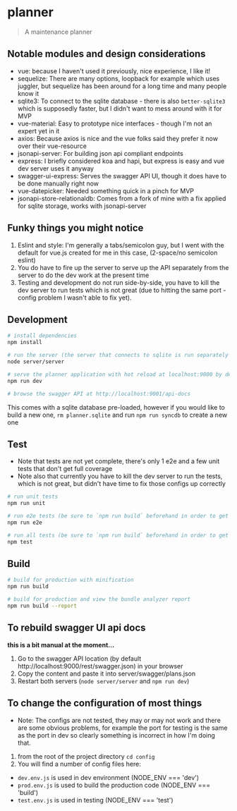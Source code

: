 # planner

> A maintenance planner

## Notable modules and design considerations

* vue: because I haven't used it previously, nice experience, I like it!
* sequelize: There are many options, loopback for example which uses juggler, but sequelize has been around for a long time and many people know it
* sqlite3: To connect to the sqlite database - there is also `better-sqlite3` which is supposedly faster, but I didn't want to mess around with it for MVP
* vue-material: Easy to prototype nice interfaces - though I'm not an expert yet in it
* axios: Because axios is nice and the vue folks said they prefer it now over their vue-resource
* jsonapi-server: For building json api compliant endpoints
* express: I briefly considered koa and hapi, but express is easy and vue dev server uses it anyway
* swagger-ui-express: Serves the swagger API UI, though it does have to be done manually right now
* vue-datepicker: Needed something quick in a pinch for MVP
* jsonapi-store-relationaldb: Comes from a fork of mine with a fix applied for sqlite storage, works with jsonapi-server

## Funky things you might notice

1. Eslint and style: I'm generally a tabs/semicolon guy, but I went with the default for vue.js created for me in this case, (2-space/no semicolon eslint)
2. You do have to fire up the server to serve up the API separately from the server to do the dev work at the present time
3. Testing and development do not run side-by-side, you have to kill the dev server to run tests which is not great (due to hitting the same port - config problem I wasn't able to fix yet).

## Development

``` bash
# install dependencies
npm install

# run the server (the server that connects to sqlite is run separately from the server that runs the client)
node server/server

# serve the planner application with hot reload at localhost:9000 by default
npm run dev

# browse the swagger API at http://localhost:9001/api-docs
```

This comes with a sqlite database pre-loaded, however if you would like to build a new one, `rm planner.sqlite` and run `npm run syncdb` to create a new one

## Test

* Note that tests are not yet complete, there's only 1 e2e and a few unit tests that don't get full coverage
* Note also that currently you have to kill the dev server to run the tests, which is not great, but didn't have time to fix those configs up correctly

```bash
# run unit tests
npm run unit

# run e2e tests (be sure to `npm run build` beforehand in order to get the service-worker.js file created e2e)
npm run e2e

# run all tests (be sure to `npm run build` beforehand in order to get the service-worker.js file created for e2e)
npm test
```


## Build

```bash
# build for production with minification
npm run build

# build for production and view the bundle analyzer report
npm run build --report
```

## To rebuild swagger UI api docs

__this is a bit manual at the moment...__

1. Go to the swagger API location (by default http://localhost:9000/rest/swagger.json) in your browser
2. Copy the content and paste it into server/swagger/plans.json
3. Restart both servers (`node server/server` and `npm run dev`)

## To change the configuration of most things

* Note: The configs are not tested, they may or may not work and there are some obvious problems, for example the port for testing is the same as the port in dev so clearly something is incorrect in how I'm doing that.

1. from the root of the project directory `cd config`
2. You will find a number of config files here:
* `dev.env.js` is used in dev environment (NODE_ENV === 'dev')
* `prod.env.js` is used to build the production code (NODE_ENV === 'build')
* `test.env.js` is used in testing (NODE_ENV === 'test')
